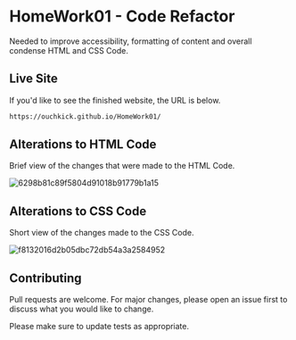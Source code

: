 # HomeWork01 - Code Refactor

Needed to improve accessibility, formatting of content and overall condense HTML and CSS Code.

## Live Site

If you'd like to see the finished website, the URL is below.

```bash
https://ouchkick.github.io/HomeWork01/
```

## Alterations to HTML Code
Brief view of the changes that were made to the HTML Code.

![6298b81c89f5804d91018b91779b1a15](https://user-images.githubusercontent.com/79331471/111540921-c99a0080-873d-11eb-8d4c-eef6a4be1c7b.png)

## Alterations to CSS Code
Short view of the changes made to the CSS Code.

![f8132016d2b05dbc72db54a3a2584952](https://user-images.githubusercontent.com/79331471/111541179-2695b680-873e-11eb-9c78-cf188c365f21.png)




## Contributing
Pull requests are welcome. For major changes, please open an issue first to discuss what you would like to change.

Please make sure to update tests as appropriate.




